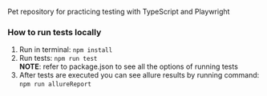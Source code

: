 Pet repository for practicing testing with TypeScript and Playwright

### How to run tests locally

1. Run in terminal: ```npm install```
2. Run tests: ```npm run test```  
**NOTE**: refer to package.json to see all the options of running tests
3. After tests are executed you can see allure results by running command: ```npm run allureReport```
